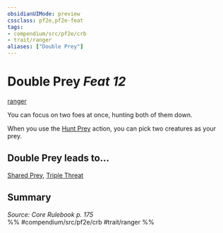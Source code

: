 ```yaml
---
obsidianUIMode: preview
cssclass: pf2e,pf2e-feat
tags:
- compendium/src/pf2e/crb
- trait/ranger
aliases: ["Double Prey"]
---
```

# Double Prey  *Feat 12*  
[ranger](/rules/traits/ranger.md)  


You can focus on two foes at once, hunting both of them down.

When you use the [Hunt Prey](/rules/actions/hunt-prey.md) action, you can pick two creatures as your prey.

## Double Prey leads to...

[Shared Prey](/compendium/feats/shared-prey.md), [Triple Threat](/compendium/feats/triple-threat.md)

## Summary

*Source: Core Rulebook p. 175*  
%% #compendium/src/pf2e/crb #trait/ranger %%